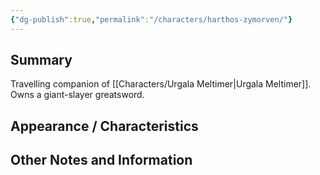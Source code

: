 ```yaml
---
{"dg-publish":true,"permalink":"/characters/harthos-zymorven/"}
---
```


## Summary
Travelling companion of [[Characters/Urgala Meltimer\|Urgala Meltimer]]. Owns a giant-slayer greatsword.

## Appearance / Characteristics


## Other Notes and Information